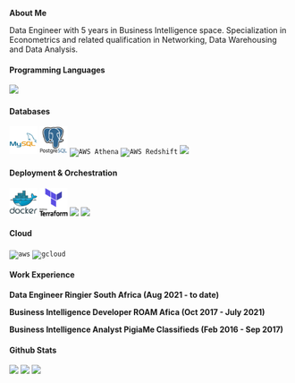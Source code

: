 
<b> About Me</b>
<p>
Data Engineer with 5 years in Business Intelligence space. Specialization in Econometrics and related qualification in Networking, Data Warehousing and Data Analysis.
</p>

#### Programming Languages

<code><img height=50 src="https://cdn.jsdelivr.net/gh/devicons/devicon/icons/python/python-original.svg"/></code>

#### Databases

<code><img height=50 src="https://github.com/devicons/devicon/blob/v2.15.1/icons/mysql/mysql-original-wordmark.svg"/></code>
<code><img height=50 src="https://github.com/devicons/devicon/blob/v2.15.1/icons/postgresql/postgresql-original-wordmark.svg"/></code>
<code><img height=50 alt="AWS Athena" src="https://github.com/nyawanga/petty_backups/blob/master/icons/database/aws-athena-removebg-preview.png"/></code>
<code><img height=50 alt="AWS Redshift" src="https://github.com/nyawanga/petty_backups/blob/master/icons/database/amazon-redshift-jpg.jpg"/></code>
<code><img height=50 src="https://www.nextpathway.com/hubfs/Google%20BigQuery%20Logo_Transparent%20200x70.png"/></code>

#### Deployment & Orchestration

<code><img height=50 src="https://github.com/devicons/devicon/blob/v2.15.1/icons/docker/docker-original-wordmark.svg"/></code>
<code><img height=50 src="https://github.com/devicons/devicon/blob/v2.15.1/icons/terraform/terraform-original-wordmark.svg"/></code>
<code><img height=50 src="https://github.com/nyawanga/petty_backups/blob/master/icons/orchestration/AirflowLogo.png"/></code>
<code><img height=50 src="https://github.com/nyawanga/petty_backups/blob/master/icons/deployment/github.svg"/></code>

#### Cloud

<code><img height=50 alt="aws" src="https://github.com/nyawanga/petty_backups/blob/master/icons/cloud/aws.png"/></code>
<code><img height=50 alt="gcloud" src="https://github.com/nyawanga/petty_backups/blob/master/icons/cloud/gcloud.png"/></code>

#### Work Experience

<article>
<p>
<strong>Data Engineer Ringier South Africa (Aug 2021 - to date)</strong>

</p>
<p>
<strong>Business Intelligence Developer ROAM Afica (Oct 2017 - July 2021)</strong>
</p>
<p>
<strong>Business Intelligence Analyst PigiaMe Classifieds (Feb 2016 - Sep 2017)</strong>

</p>
</article>

#### Github Stats

<img src="https://github-readme-stats.vercel.app/api/top-langs?username=nyawanga&layout=compact"/>
<img src="https://github-readme-stats.vercel.app/api?username=nyawanga&show_icons=true"/>
<img src="https://github-readme-streak-stats.herokuapp.com/?user=nyawanga"/>
<!--
**nyawanga/nyawanga** is a ✨ _special_ ✨ repository because its `README.md` (this file) appears on your GitHub profile.

Here are some ideas to get you started:

- 🔭 I’m currently working on ...
- 🌱 I’m currently learning ...
- 👯 I’m looking to collaborate on ...
- 🤔 I’m looking for help with ...
- 💬 Ask me about ...
- 📫 How to reach me: ...
- 😄 Pronouns: ...
- ⚡ Fun fact: ...
-->

